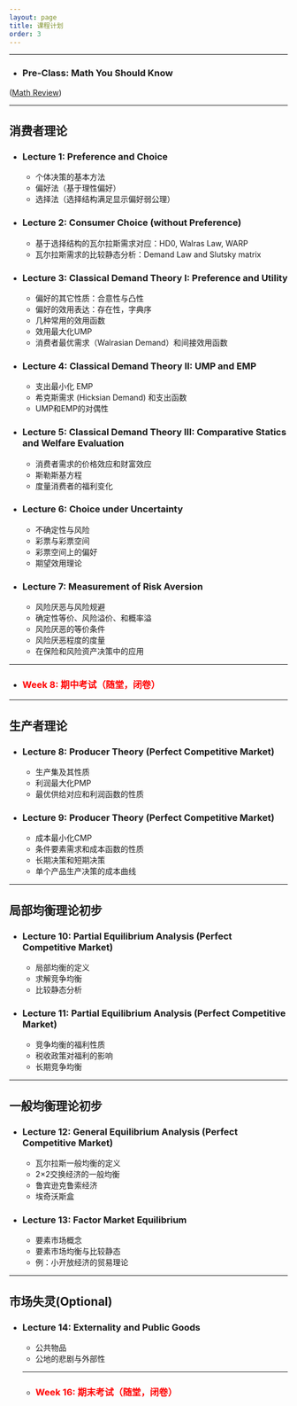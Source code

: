 ```yaml
---
layout: page
title: 课程计划
order: 3
---
```

***

- ### Pre-Class: Math You Should Know
 ([Math Review](/Advanced-Microeconomics/Math_Review_2024.pdf))

***

## 消费者理论

- ### Lecture 1: Preference and Choice
  
  * 个体决策的基本方法  
  * 偏好法（基于理性偏好）  
  * 选择法（选择结构满足显示偏好弱公理）

- ### Lecture 2: Consumer Choice (without Preference)

  * 基于选择结构的瓦尔拉斯需求对应：HD0, Walras Law, WARP  
  * 瓦尔拉斯需求的比较静态分析：Demand Law and Slutsky matrix

- ### Lecture 3: Classical Demand Theory I: Preference and Utility

  * 偏好的其它性质：合意性与凸性  
  * 偏好的效用表达：存在性，字典序  
  * 几种常用的效用函数  
  * 效用最大化UMP  
  * 消费者最优需求（Walrasian Demand）和间接效用函数 

- ### Lecture 4: Classical Demand Theory II: UMP and EMP

  * 支出最小化 EMP  
  * 希克斯需求 (Hicksian Demand) 和支出函数  
  * UMP和EMP的对偶性

- ### Lecture 5: Classical Demand Theory III: Comparative Statics and Welfare Evaluation 

  * 消费者需求的价格效应和财富效应  
  * 斯勒斯基方程  
  * 度量消费者的福利变化

- ### Lecture 6: Choice under Uncertainty  

  * 不确定性与风险  
  * 彩票与彩票空间  
  * 彩票空间上的偏好  
  * 期望效用理论  

- ### Lecture 7: Measurement of Risk Aversion
  
  * 风险厌恶与风险规避  
  * 确定性等价、风险溢价、和概率溢  
  * 风险厌恶的等价条件  
  * 风险厌恶程度的度量  
  * 在保险和风险资产决策中的应用

***

- ### <span style="color: red">Week 8: 期中考试（随堂，闭卷）</span>

***

## 生产者理论

- ### Lecture 8: Producer Theory (Perfect Competitive Market)
    
  * 生产集及其性质  
  * 利润最大化PMP  
  * 最优供给对应和利润函数的性质

- ### Lecture 9: Producer Theory (Perfect Competitive Market)

  * 成本最小化CMP  
  * 条件要素需求和成本函数的性质  
  * 长期决策和短期决策  
  * 单个产品生产决策的成本曲线  

***

## 局部均衡理论初步

- ### Lecture 10: Partial Equilibrium Analysis (Perfect Competitive Market)

  * 局部均衡的定义  
  * 求解竞争均衡  
  * 比较静态分析  

- ### Lecture 11: Partial Equilibrium Analysis (Perfect Competitive Market)

  * 竞争均衡的福利性质  
  * 税收政策对福利的影响  
  * 长期竞争均衡
    
 ***
 
## 一般均衡理论初步
 
- ### Lecture 12: General Equilibrium Analysis (Perfect Competitive Market) 
 
  * 瓦尔拉斯一般均衡的定义  
  * 2×2交换经济的一般均衡  
  * 鲁宾逊克鲁索经济  
  * 埃奇沃斯盒  

- ### Lecture 13: Factor Market Equilibrium

  * 要素市场概念  
  * 要素市场均衡与比较静态  
  * 例：小开放经济的贸易理论
    
 ***
 
## 市场失灵(Optional)
  
- ### Lecture 14: Externality and Public Goods
 
  * 公共物品  
  * 公地的悲剧与外部性  

  ***
 
  - ### <span style="color: red">Week 16: 期末考试（随堂，闭卷）</span>
 
  
 
 
 
 
 
 
 
 
 
 
 
 
 
 
 
 


  
